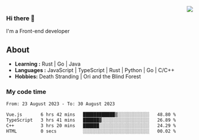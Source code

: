 <img align='right' src="https://github-readme-stats.vercel.app/api?username=strugglebak&show_icons=true">

### Hi there 👋

I'm a Front-end developer

## About

-  **Learning :** Rust | Go | Java
-  **Languages :** JavaScript | TypeScript | Rust | Python | Go | C/C++
-  **Hobbies:** Death Stranding | Ori and the Blind Forest

### My code time

<!--START_SECTION:waka-->

```txt
From: 23 August 2023 - To: 30 August 2023

Vue.js       6 hrs 42 mins   ████████████▒░░░░░░░░░░░░   48.80 %
TypeScript   3 hrs 41 mins   ██████▓░░░░░░░░░░░░░░░░░░   26.89 %
C++          3 hrs 20 mins   ██████░░░░░░░░░░░░░░░░░░░   24.29 %
HTML         0 secs          ░░░░░░░░░░░░░░░░░░░░░░░░░   00.02 %
```

<!--END_SECTION:waka-->
